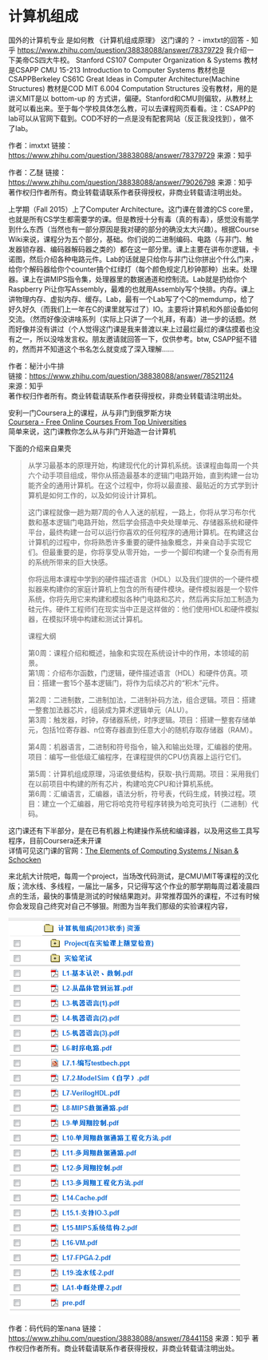 # 计算机组成
国外的计算机专业 是如何教 《计算机组成原理》 这门课的？ - imxtxt的回答 - 知乎
https://www.zhihu.com/question/38838088/answer/78379729
我介绍一下美帝CS四大牛校。 Stanford CS107 Computer Organization & Systems 教材是CSAPP CMU 15-213  Introduction to Computer Systems 教材也是CSAPPBerkeley CS61C Great Ideas in Computer Architecture(Machine Structures)  教材是COD MIT 6.004 Computation Structures 没有教材，用的是讲义MIT是以 bottom-up 的 方式讲，偏硬。Stanford和CMU则偏软，从教材上就可以看出来。至于每个学校具体怎么教，可以去课程网页看看。注：CSAPP的lab可以从官网下载到。COD不好的一点是没有配套网站（反正我没找到），做不了lab。

作者：imxtxt
链接：https://www.zhihu.com/question/38838088/answer/78379729
来源：知乎



作者：乙醚
链接：https://www.zhihu.com/question/38838088/answer/79026798
来源：知乎
著作权归作者所有。商业转载请联系作者获得授权，非商业转载请注明出处。

上学期（Fall 2015）上了Computer Architecture。这门课在普渡的CS core里，也就是所有CS学生都需要学的课。但是教授十分有毒（真的有毒），感觉没有能学到什么东西（当然也有一部分原因是我对硬的部分的确没太大兴趣）。根据Course Wiki来说，课程分为五个部分，基础。你们说的二进制编码、电路（与非门、触发器锁存器、编码器解码器之类的）都在这一部分里。课上主要在讲布尔逻辑，卡诺图，然后介绍各种电路元件。Lab的话就是只给你与非门让你拼出个什么门来，给你个解码器给你个counter搞个红绿灯（每个颜色规定几秒钟那种）出来。处理器。课上在讲MIPS指令集，处理器里的数据通道和控制流。Lab就是扔给你个Raspberry Pi让你写Assembly，最难的也就用Assembly写个快排。内存。课上讲物理内存、虚拟内存、缓存。Lab，最有一个Lab写了个C的memdump，给了好久好久（而我们上一年在C的课里就写过了）IO。主要将计算机和外部设备如何交流。（然而好像没讲啥系列（实际上只讲了一个礼拜，有毒）进一步的话题。然而好像并没有讲过（个人觉得这门课是我来普渡以来上过最烂最烂的课估摸着也没有之一，所以没啥发言权。朋友邀请就回答一下，仅供参考。btw, CSAPP挺不错的，然而并不知道这个书名怎么就变成了深入理解……


作者：秘汁小牛排  
链接：https://www.zhihu.com/question/38838088/answer/78521124  
来源：知乎  
著作权归作者所有。商业转载请联系作者获得授权，非商业转载请注明出处。  
  

安利一门Coursera上的课程，从与非门到俄罗斯方块  
[Coursera - Free Online Courses From Top Universities](https://link.zhihu.com/?target=https%3A//www.coursera.org/course/nand2tetris1)  
简单来说，这门课教你怎么从与非门开始造一台计算机  
  
下面的介绍来自果壳  

> 从学习最基本的原理开始，构建现代化的计算机系统。该课程由每周一个共六个动手项目组成，带你从搭造最基本的逻辑门电路开始，直到构建一台功能齐全的通用计算机。在这个过程中，你将以最直接、最贴近的方式学到计算机是如何工作的，以及如何设计计算机。
> 
>   
> 这门课程就像一趟为期7周的令人入迷的航程，一路上，你将从学习布尔代数和基本逻辑门电路开始，然后学会搭造中央处理单元、存储器系统和硬件平台，最终构建一台可以运行你喜欢的任何程序的通用计算机。在构建这台计算机的过程中，你将熟悉许多重要的硬件抽象概念，并亲自动手实现它们。但最重要的是，你将享受从零开始，一步一个脚印构建一个复杂而有用的系统所带来的巨大快感。  
>   
> 你将运用本课程中学到的硬件描述语言（HDL）以及我们提供的一个硬件模拟器来构建你的家庭计算机上包含的所有硬件模块。硬件模拟器是一个软件系统，你将先用它来构建和模拟各种门电路和芯片，然后再实际加工制造为硅元件。硬件工程师们在现实当中正是这样做的：他们使用HDL和硬件模拟器，在模拟环境中构建和测试计算机。
> 
>   
> 
> 课程大纲
> 
> 第0周：课程介绍和概述，抽象和实现在系统设计中的作用，本领域的前景。  
> 第1周：介绍布尔函数，门逻辑，硬件描述语言（HDL）和硬件仿真。项目：搭建一套15个基本逻辑门，将作为后续芯片的“积木”元件。
> 
> 第2周：二进制数，二进制加法，二进制补码方法，组合逻辑。项目：搭建一整套加法器芯片，组装成为算术逻辑单元（ALU）。  
> 第3周：触发器，时钟，存储器系统，时序逻辑。项目：搭建一整套存储单元，包括1位寄存器、n位寄存器直到任意大小的随机存取存储器（RAM）。
> 
> 第4周：机器语言，二进制和符号指令，输入和输出处理，汇编器的使用。项目：编写一些低级汇编程序，在课程提供的CPU仿真器上运行它们。
> 
> 第5周：计算机组成原理，冯诺依曼结构，获取-执行周期。项目：采用我们在以前项目中构建的所有芯片，构建哈克CPU和计算机系统。  
> 第6周：汇编语言，汇编器，语法分析，符号表，代码生成，转换过程。项目：建立一个汇编器，用它将哈克符号程序转换为哈克可执行（二进制）代码。

这门课还有下半部分，是在已有机器上构建操作系统和编译器，以及用这些工具写程序，目前Coursera还未开课  
详情可见这门课的官网：[The Elements of Computing Systems / Nisan & Schocken](https://link.zhihu.com/?target=http%3A//www.nand2tetris.org/)


来北航大计院吧，每周一个project，当场改代码测试，是CMU\MIT等课程的汉化版；流水线、多线程，一届比一届多，只记得写这个作业的那学期每周过着凌晨四点的生活，最快的事情是测试的时候结果跑对。非常推荐国外的课程，不过有时候你会发现自己终究对自己不够狠。附图为当年我们那级的实验课程内容，

![](_v_images/1549774788_20120.png)


作者：码代码的笨nana
链接：https://www.zhihu.com/question/38838088/answer/78441158
来源：知乎
著作权归作者所有。商业转载请联系作者获得授权，非商业转载请注明出处。





























